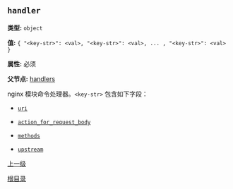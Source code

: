 `handler`
----------

**类型:** `object`

**值:** `{ "<key-str>": <val>, "<key-str>": <val>, ... , "<key-str>": <val> }`

**属性:** 必须

**父节点:** [handlers](handlers.md)

nginx 模块命令处理器。`<key-str>` 包含如下字段：

- [`uri`](uri.md)

- [`action_for_request_body`](action_for_request_body.md)

- [`methods`](methods.md)

- [`upstream`](upstream.md)

[上一级](../ngx_wizard.md)

[根目录](../../index.md)